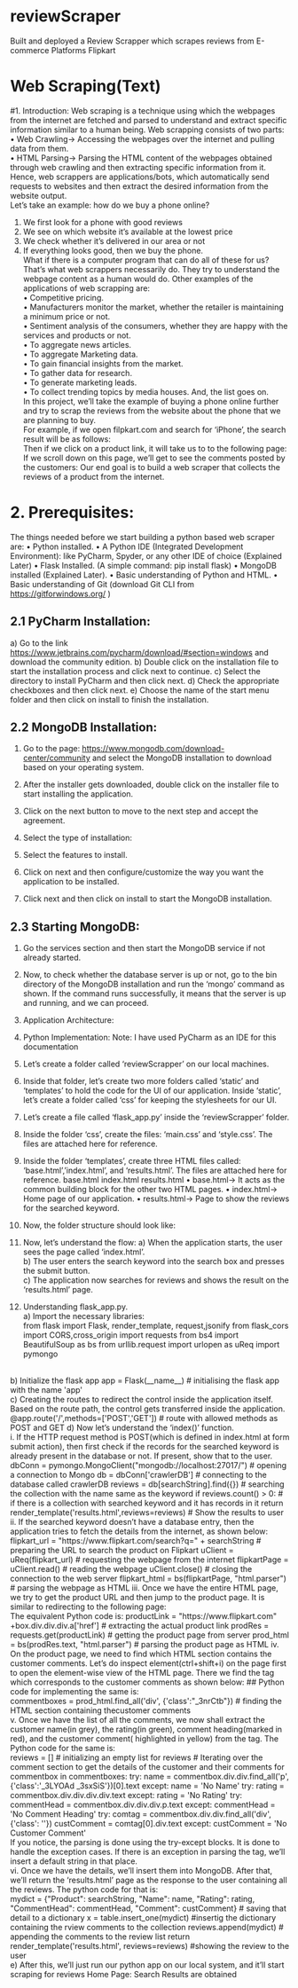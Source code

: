 # reviewScraper
Built and deployed a Review Scrapper which scrapes reviews from E-commerce Platforms Flipkart

# Web Scraping(Text)
#1. Introduction:
Web scraping is a technique using which the webpages from the internet are fetched and parsed
to understand and extract specific information similar to a human being. Web scrapping
consists of two parts:<br>
• Web Crawling→ Accessing the webpages over the internet and pulling data from
them.<br>
• HTML Parsing→ Parsing the HTML content of the webpages obtained through web
crawling and then extracting specific information from it.<br>
Hence, web scrappers are applications/bots, which automatically send requests to websites and
then extract the desired information from the website output.<br>
Let’s take an example:
how do we buy a phone online?<br>
1. We first look for a phone with good reviews<br>
2. We see on which website it’s available at the lowest price<br>
3. We check whether it’s delivered in our area or not<br>
4. If everything looks good, then we buy the phone.<br>
What if there is a computer program that can do all of these for us? That’s what web scrappers
necessarily do. They try to understand the webpage content as a human would do.
Other examples of the applications of web scrapping are:<br>
• Competitive pricing.<br>
• Manufacturers monitor the market, whether the retailer is maintaining a minimum price
or not.<br>
• Sentiment analysis of the consumers, whether they are happy with the services and
products or not.<br>
• To aggregate news articles.<br>
• To aggregate Marketing data.<br>
• To gain financial insights from the market.<br>
• To gather data for research.<br>
• To generate marketing leads.<br>
• To collect trending topics by media houses.
And, the list goes on.<br>
In this project, we’ll take the example of buying a phone online further and try to scrap the
reviews from the website about the phone that we are planning to buy.<br>
For example, if we open filpkart.com and search for ‘iPhone’, the search result will be as
follows:<br>
Then if we click on a product link, it will take us to to the following page:<br>
If we scroll down on this page, we’ll get to see the comments posted by the customers:
Our end goal is to build a web scraper that collects the reviews of a product from the
internet.<br>
# 2. Prerequisites:
The things needed before we start building a python based web scraper are:
• Python installed.
• A Python IDE (Integrated Development Environment): like PyCharm, Spyder, or any
other IDE of choice (Explained Later)
• Flask Installed. (A simple command: pip install flask)
• MongoDB installed (Explained Later).
• Basic understanding of Python and HTML.
• Basic understanding of Git (download Git CLI from https://gitforwindows.org/ )

## 2.1 PyCharm Installation:
a) Go to the link https://www.jetbrains.com/pycharm/download/#section=windows and
download the community edition.
b) Double click on the installation file to start the installation process and click next to
continue.
c) Select the directory to install PyCharm and then click next.
d) Check the appropriate checkboxes and then click next.
e) Choose the name of the start menu folder and then click on install to finish the installation.
## 2.2 MongoDB Installation:
1. Go to the page: https://www.mongodb.com/download-center/community
and select the MongoDB installation to download based on your operating
system.

2. After the installer gets downloaded, double click on the installer file to start
installing the application.
 
3. Click on the next button to move to the next step and accept the agreement.
4. Select the type of installation:
5. Select the features to install.
6. Click on next and then configure/customize the way you want the
application to be installed.
7. Click next and then click on install to start the MongoDB installation.
## 2.3 Starting MongoDB:
1. Go the services section and then start the MongoDB service if not already started.

2. Now, to check whether the database server is up or not, go to the bin directory of the
MongoDB installation and run the ‘mongo’ command as shown. If the command runs
successfully, it means that the server is up and running, and we can proceed.
3. Application Architecture:

4. Python Implementation:
Note: I have used PyCharm as an IDE for this documentation
1. Let’s create a folder called ‘reviewScrapper’ on our local machines.
2. Inside that folder, let’s create two more folders called ‘static’ and ‘templates’ to hold
the code for the UI of our application. Inside ‘static’, let’s create a folder called ‘css’
for keeping the stylesheets for our UI.
3. Let’s create a file called ‘flask_app.py’ inside the ‘reviewScrapper’ folder.
4. Inside the folder ‘css’, create the files: ‘main.css’ and ‘style.css’. The files are attached
here for reference.
5. Inside the folder ‘templates’, create three HTML files called: ‘base.html’,’index.html’,
and ‘results.html’. The files are attached here for reference.
base.html index.html results.html
• base.html→ It acts as the common building block for the other two HTML
pages.
• index.html→ Home page of our application.
• results.html→ Page to show the reviews for the searched keyword.
6. Now, the folder structure should look like:
7. Now, let’s understand the flow:
a) When the application starts, the user sees the page called ‘index.html’.<br>
b) The user enters the search keyword into the search box and presses the submit
button.<br>
c) The application now searches for reviews and shows the result on the ‘results.html’
page.<br>
8. Understanding flask_app.py.<br>
a) Import the necessary libraries:<br>
from flask import Flask, render_template, request,jsonify
from flask_cors import CORS,cross_origin
import requests
from bs4 import BeautifulSoup as bs
from urllib.request import urlopen as uReq
import pymongo
<br>
b) Initialize the flask app
app = Flask(__name__) # initialising the flask app with the name    'app'<br>
c) Creating the routes to redirect the control inside the application itself. Based on the
route path, the control gets transferred inside the application.<br>
@app.route('/',methods=['POST','GET']) # route with allowed methods as POST and GET 
d) Now let’s understand the ‘index()’ function.<br>
i. If the HTTP request method is POST(which is defined in index.html at
form submit action), then first check if the records for the searched
keyword is already present in the database or not. If present, show that to
the user.<br>
dbConn = pymongo.MongoClient("mongodb://localhost:27017/")
# opening a connection to Mongo
db = dbConn['crawlerDB'] # connecting to the database
called crawlerDB
reviews = db[searchString].find({}) # searching the
collection with the name same as the keyword
if reviews.count() > 0: # if there is a collection with
searched keyword and it has records in it
 return render_template('results.html',reviews=reviews)
# Show the results to user<br>
ii. If the searched keyword doesn’t have a database entry, then the application
tries to fetch the details from the internet, as shown below:
flipkart_url = "https://www.flipkart.com/search?q=" +
searchString # preparing the URL to search the product on
Flipkart
uClient = uReq(flipkart_url) # requesting the webpage from
the internet
flipkartPage = uClient.read() # reading the webpage
uClient.close() # closing the connection to the web server
flipkart_html = bs(flipkartPage, "html.parser") # parsing the webpage as HTML
iii. Once we have the entire HTML page, we try to get the product URL and
then jump to the product page. It is similar to redirecting to the following
page:<br>
The equivalent Python code is:
productLink = "https://www.flipkart.com" +box.div.div.div.a['href'] # extracting the actual product link
prodRes = requests.get(productLink) # getting the product
page from server
prod_html = bs(prodRes.text, "html.parser") # parsing the product page as HTML
iv. On the product page, we need to find which HTML section contains the
customer comments. Let’s do inspect element(ctrl+shift+i) on the page first
to open the element-wise view of the HTML page. There we find the tag
which corresponds to the customer comments as shown below:
## Python code for implementing the same is:<br>
commentboxes = prod_html.find_all('div', {'class':"_3nrCtb"}) # finding the HTML section containing thecustomer comments<br>
v. Once we have the list of all the comments, we now shall extract the
customer name(in grey), the rating(in green), comment heading(marked in
red), and the customer comment( highlighted in yellow) from the tag.
The Python code for the same is:<br>
reviews = [] # initializing an empty list for reviews
# Iterating over the comment section to get the details of the customer and their comments
for commentbox in commentboxes:
 try:
 name = commentbox.div.div.find_all('p', {'class':'_3LYOAd _3sxSiS'})[0].text
 except:
 name = 'No Name'
 try:
 rating = commentbox.div.div.div.div.text
 except:
 rating = 'No Rating'
 try:
 commentHead = commentbox.div.div.div.p.text
 except:
 commentHead = 'No Comment Heading'
 try:
 comtag = commentbox.div.div.find_all('div',
{'class': ''})
 custComment = comtag[0].div.text
 except:
 custComment = 'No Customer Comment' <br>
If you notice, the parsing is done using the try-except blocks. It is done to
handle the exception cases. If there is an exception in parsing the tag, we’ll
insert a default string in that place.<br>
vi. Once we have the details, we’ll insert them into MongoDB. After that,
we’ll return the ‘results.html’ page as the response to the user containing all
the reviews. The python code for that is:<br>
mydict = {"Product": searchString, "Name": name, "Rating":
rating, "CommentHead": commentHead,
 "Comment": custComment} # saving that detail
to a dictionary
 x = table.insert_one(mydict) #insertig the dictionary
containing the rview comments to the collection
 reviews.append(mydict) # appending the comments to the
review list
return render_template('results.html', reviews=reviews) #showing the review to the user<br>
e) After this, we’ll just run our python app on our local system, and it’ll start scraping for reviews
Home Page:
Search Results are obtained
